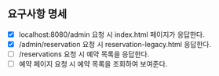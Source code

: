 ## 요구사항 명세

- [x] localhost:8080/admin 요청 시 index.html 페이지가 응답한다.
- [x] /admin/reservation 요청 시 reservation-legacy.html 응답한다.
- [ ] /reservations 요청 시 예약 목록을 응답한다.
- [ ] 예약 페이지 요청 시 예약 목록을 조회하여 보여준다.
